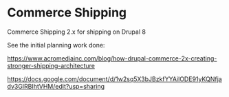 # Commerce Shipping

Commerce Shipping 2.x for shipping on Drupal 8

See the initial planning work done:

https://www.acromediainc.com/blog/how-drupal-commerce-2x-creating-stronger-shipping-architecture

https://docs.google.com/document/d/1w2sq5X3bJBzkfYYAilODE91yKQNfjadv3GIRBIhtVHM/edit?usp=sharing
